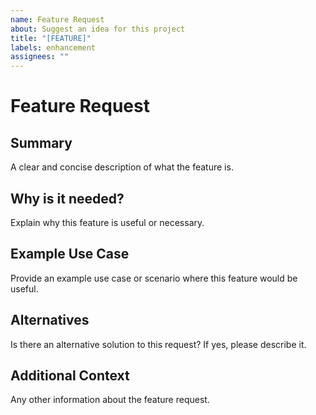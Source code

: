 ```yaml
---
name: Feature Request
about: Suggest an idea for this project
title: "[FEATURE]"
labels: enhancement
assignees: ""
---
```


# Feature Request

## Summary

A clear and concise description of what the feature is.

## Why is it needed?

Explain why this feature is useful or necessary.

## Example Use Case

Provide an example use case or scenario where this feature would be useful.

## Alternatives

Is there an alternative solution to this request? If yes, please describe it.

## Additional Context

Any other information about the feature request.
